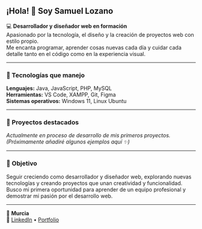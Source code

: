 ## ¡Hola! 👋 Soy Samuel Lozano  

💻 **Desarrollador y diseñador web en formación**  
Apasionado por la tecnología, el diseño y la creación de proyectos web con estilo propio.  
Me encanta programar, aprender cosas nuevas cada día y cuidar cada detalle tanto en el código como en la experiencia visual.  

---

### 🧩 Tecnologías que manejo  
**Lenguajes:** Java, JavaScript, PHP, MySQL  
**Herramientas:** VS Code, XAMPP, Git, Figma  
**Sistemas operativos:** Windows 11, Linux Ubuntu  

---

### 🚀 Proyectos destacados  
_Actualmente en proceso de desarrollo de mis primeros proyectos._  
_(Próximamente añadiré algunos ejemplos aquí ✨)_

---

### 🎯 Objetivo  
Seguir creciendo como desarrollador y diseñador web, explorando nuevas tecnologías y creando proyectos que unan creatividad y funcionalidad.  
Busco mi primera oportunidad para aprender de un equipo profesional y demostrar mi pasión por el desarrollo web.  

---

📍 **Murcia**  
🔗 [LinkedIn](#https://www.linkedin.com/in/samuel-lozano-martinez-a65825222/) • [Portfolio](#)
